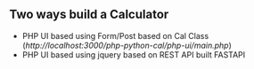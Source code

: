 

## Two ways build a Calculator
- PHP UI based using Form/Post based on Cal Class (<i>http://localhost:3000/php-python-cal/php-ui/main.php</i>)
- PHP UI based using jquery based on REST API built FASTAPI